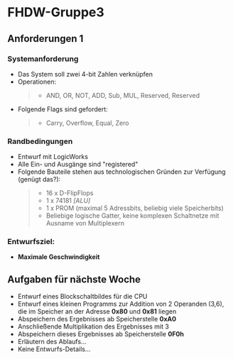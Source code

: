 
# FHDW-Gruppe3 


## Anforderungen 1
### Systemanforderung
- Das System soll zwei 4-bit Zahlen verknüpfen
- Operationen:
  > - AND, OR, NOT, ADD, Sub, MUL, Reserved, Reserved
- Folgende Flags sind gefordert:
  > - Carry, Overflow, Equal, Zero

### Randbedingungen
- Entwurf mit LogicWorks
- Alle Ein- und Ausgänge sind "registered"
- Folgende Bauteile stehen aus technologischen Gründen zur Verfügung (genügt das?):
    > - 16 x D-FlipFlops
    > - 1 x 74181 _[ALU]_
    > - 1 x PROM (maximal 5 Adressbits, beliebig viele Speicherbits)
    > - Beliebige logische Gatter, keine komplexen Schaltnetze mit Ausname von Multiplexern

### Entwurfsziel:
- __Maximale Geschwindigkeit__


## Aufgaben für nächste Woche
- Entwurf eines Blockschaltbildes für die CPU
- Entwurf eines kleinen Programms zur Addition von 2 Operanden (3,6), die im Speicher an der Adresse **0x80** und **0x81** liegen
- Abspeichern des Ergebnisses ab Speicherstelle **0xA0**
- Anschließende Multiplikation des Ergebnisses mit 3
- Abspeichern dieses Ergebnisses ab Speicherstelle **0F0h**
- Erläutern des Ablaufs...
- Keine Entwurfs-Details...
